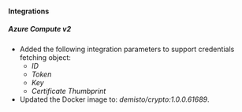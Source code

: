 
#### Integrations

##### Azure Compute v2
- Added the following integration parameters to support credentials fetching object:
    - *ID*
    - *Token*
    - *Key*
    - *Certificate Thumbprint*
- Updated the Docker image to: *demisto/crypto:1.0.0.61689*.
